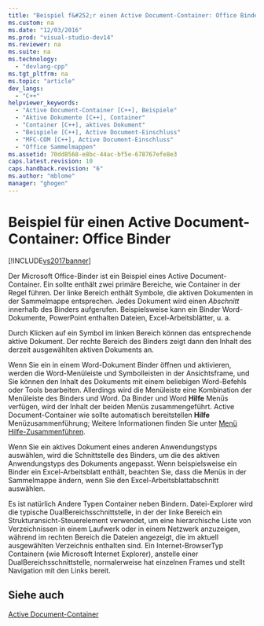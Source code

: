 ```yaml
---
title: "Beispiel f&#252;r einen Active Document-Container: Office Binder"
ms.custom: na
ms.date: "12/03/2016"
ms.prod: "visual-studio-dev14"
ms.reviewer: na
ms.suite: na
ms.technology: 
  - "devlang-cpp"
ms.tgt_pltfrm: na
ms.topic: "article"
dev_langs: 
  - "C++"
helpviewer_keywords: 
  - "Active Document-Container [C++], Beispiele"
  - "Aktive Dokumente [C++], Container"
  - "Container [C++], aktives Dokument"
  - "Beispiele [C++], Active Document-Einschluss"
  - "MFC-COM [C++], Active Document-Einschluss"
  - "Office Sammelmappen"
ms.assetid: 70dd8568-e8bc-44ac-bf5e-678767efe8e3
caps.latest.revision: 10
caps.handback.revision: "6"
ms.author: "mblome"
manager: "ghogen"
---
```

# Beispiel f&#252;r einen Active Document-Container: Office Binder
[!INCLUDE[vs2017banner](../assembler/inline/includes/vs2017banner.md)]

Der Microsoft Office\-Binder ist ein Beispiel eines Active Document\-Container.  Ein sollte enthält zwei primäre Bereiche, wie Container in der Regel führen.  Der linke Bereich enthält Symbole, die aktiven Dokumenten in der Sammelmappe entsprechen.  Jedes Dokument wird einen *Abschnitt* innerhalb des Binders aufgerufen.  Beispielsweise kann ein Binder Word\-Dokumente, PowerPoint enthalten Dateien, Excel\-Arbeitsblätter, u. a.  
  
 Durch Klicken auf ein Symbol im linken Bereich können das entsprechende aktive Dokument.  Der rechte Bereich des Binders zeigt dann den Inhalt des derzeit ausgewählten aktiven Dokuments an.  
  
 Wenn Sie ein in einem Word\-Dokument Binder öffnen und aktivieren, werden die Word\-Menüleiste und Symbolleisten in der Ansichtsframe, und Sie können den Inhalt des Dokuments mit einem beliebigen Word\-Befehls oder Tools bearbeiten.  Allerdings wird die Menüleiste eine Kombination der Menüleiste des Binders und Word.  Da Binder und Word **Hilfe** Menüs verfügen, wird der Inhalt der beiden Menüs zusammengeführt.  Active Document\-Container wie sollte automatisch bereitstellen **Hilfe** Menüzusammenführung; Weitere Informationen finden Sie unter [Menü Hilfe\-Zusammenführen](../mfc/help-menu-merging.md).  
  
 Wenn Sie ein aktives Dokument eines anderen Anwendungstyps auswählen, wird die Schnittstelle des Binders, um die des aktiven Anwendungstyps des Dokuments angepasst.  Wenn beispielsweise ein Binder ein Excel\-Arbeitsblatt enthält, beachten Sie, dass die Menüs in der Sammelmappe ändern, wenn Sie den Excel\-Arbeitsblattabschnitt auswählen.  
  
 Es ist natürlich Andere Typen Container neben Bindern.  Datei\-Explorer wird die typische DualBereichsschnittstelle, in der der linke Bereich ein Strukturansicht\-Steuerelement verwendet, um eine hierarchische Liste von Verzeichnissen in einem Laufwerk oder in einem Netzwerk anzuzeigen, während im rechten Bereich die Dateien angezeigt, die im aktuell ausgewählten Verzeichnis enthalten sind.  Ein Internet\-BrowserTyp Containern \(wie Microsoft Internet Explorer\), anstelle einer DualBereichsschnittstelle, normalerweise hat einzelnen Frames und stellt Navigation mit den Links bereit.  
  
## Siehe auch  
 [Active Document\-Container](../mfc/active-document-containment.md)